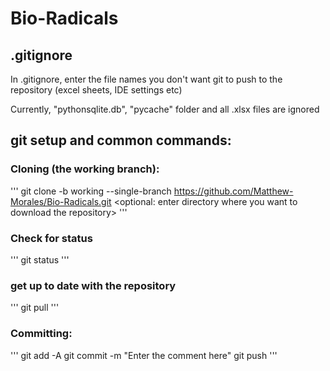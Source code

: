 # Bio-Radicals


## .gitignore

In .gitignore, enter the file names you don't want git to push to the repository (excel sheets, IDE settings etc)

Currently, "pythonsqlite.db", "pycache" folder and all .xlsx files are ignored


## git setup and common commands:

### Cloning (the working branch):
'''
git clone -b working --single-branch https://github.com/Matthew-Morales/Bio-Radicals.git <optional: enter directory where you want to download the repository> 
'''

### Check for status
'''
git status
'''

### get up to date with the repository
'''
git pull
'''

### Committing:
'''
git add -A
git commit -m "Enter the comment here"
git push
'''

